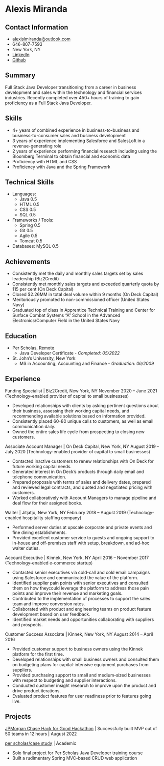 # Alexis Miranda
## Contact Information
* alexislmiranda@outlook.com
* 646-807-7593
* New York, NY 
* [LinkedIn](https://www.linkedin.com/in/alexislmiranda/)
* [Github](https://github.com/grover531)

## Summary
Full Stack Java Developer transitioning from a career in business development and sales within the technology and financial services industries. Recently completed over 450+ hours of training to gain proficiency as a Full
Stack Java Developer.


## Skills
* 4+ years of combined experience in business-to-business and business-to-consumer sales and business development
* 3 years of experience implementing Salesforce and SalesLoft in a revenue-generating role
* 2 years of experience performing financial research including using the Bloomberg Terminal to obtain financial and economic data
* Proficiency with HTML and CSS
* Proficiency with Java and the Spring Framework


## Technical Skills
* Languages:
    * Java 0.5 
    * HTML 0.5
    * CSS 0.5
    * SQL 0.5
* Frameworks / Tools: 
    * Spring 0.5
    * Git 0.5
    * Agile 0.5
    * Tomcat 0.5
* Databases: MySQL 0.5

## Achievements
* Consistently met the daily and monthly sales targets set by sales leadership (Biz2Credit)
* Consistently met monthly sales targets and exceeded quarterly quota by 115 per cent (On Deck Capital)
* Closed $2.26MM in total deal volume within 9 months (On Deck Capital)
* Meritoriously promoted to non-commissioned officer (United States Navy)
* Graduated top of class in Apprentice Technical Training and Center for Surface Combat Systems “A” School in the Advanced Electronics/Computer Field in the United States Navy


## Education
* Per Scholas, Remote
    * Java Developer Certificate - _Completed: 05/2022_
* St. John’s University, New York
    * MS in Accounting, Accounting and Finance - _Graduation: 06/2009_


## Experience

Funding Specialist | Biz2Credit, New York, NY November 2020 – June 2021 
(Technology-enabled provider of capital to small businesses)
* Developed relationships with clients by asking pertinent questions about their business, assessing their working capital needs, and recommending available solutions based on information provided.
* Consistently placed 60-80 unique calls to customers, as well as email communication daily.
*  Owned the entire sales life cycle from prospecting to closing new customers.

Associate Account Manager | On Deck Capital, New York, NY August 2019 – July 2020
(Technology-enabled provider of capital to small businesses)
* Contacted inactive customers to renew relationships with On Deck for future working capital needs. 
* Generated interest in On Deck’s products through daily email and telephone communication. 
* Prepared proposals with terms of sales and delivery dates, prepared and reviewed legal contracts, and quoted and negotiated pricing with customers. 
* Worked collaboratively with Account Managers to manage pipeline
and deal flow for their assigned books.

Waiter | Jitjatjo, New York, NY February 2018 – August 2019
(Technology-enabled hospitality staffing company)
* Performed server duties at upscale corporate and private events and fine dining establishments. 
* Provided excellent customer service to guests and ongoing support to in-house and off-premises staff with setup, breakdown, and ad-hoc waiter duties.

Account Executive | Kinnek, New York, NY April 2016 – November 2017
(Technology-enabled e-commerce startup)
* Contacted senior executives via cold-call and cold email campaigns using Salesforce and communicated the value of the platform. 
* Identified supplier pain points with senior executives and consulted them on how theycould leverage the platform to address those pain points and improve their revenue and marketing goals. 
* Contributed to the implementation of processes to support the sales team and improve conversion rates. 
* Collaborated with product and engineering teams on product feature development based on user feedback. 
* Identified market needs and opportunities collaborating with suppliers and prospects.

Customer Success Associate | Kinnek, New York, NY August 2014 – April 2016
* Provided customer support to business owners using the Kinnek platform for the first time. 
* Developed relationships with small business owners and consulted them on budgeting plans for capital-intensive equipment purchases from suppliers. 
* Provided purchasing support to small and medium-sized businesses with respect to budgeting and supplier interactions. 
* Conducted customer insight research to improve upon the product and drive product iterations. 
* Evaluated product features for user readiness prior to features going live.

## Projects
[JPMorgan Chase Hack for Good Hackathon](https://github.com/hackforgood22/team-23) | Successfully built MVP out of 50 teams in 12 hours | August 2022

[per scholas/case study](https://github.com/Grover531/Pavement-Final-Project) | Academic
* Solo final project for Per Scholas Java Developer training course
* Built a rudimentary Spring MVC-based CRUD web application